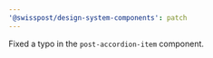 ```yaml
---
'@swisspost/design-system-components': patch
---
```


Fixed a typo in the `post-accordion-item` component.
